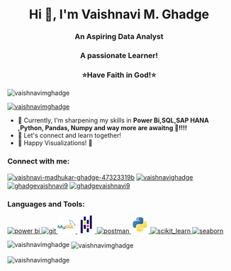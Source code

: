 <h1 align="center">Hi 👋, I'm Vaishnavi M. Ghadge</h1>
<h3 align="center">An Aspiring Data Analyst</h3>
<h3 align="center">A passionate Learner! </h3>
<h3 align="center">⭐Have Faith in God!⭐</h3>


<p align="left"> <img src="https://komarev.com/ghpvc/?username=vaishnavimghadge&label=Profile%20views&color=0e75b6&style=flat" alt="vaishnavimghadge" /> </p>

<p align="left"> <a href="https://github.com/ryo-ma/github-profile-trophy"><img src="https://github-profile-trophy.vercel.app/?username=vaishnavimghadge" alt="vaishnavimghadge" /></a> </p>

- 🌱  Currently, I'm sharpening my skills in   **Power Bi,SQL,SAP HANA ,Python, Pandas, Numpy  and way more are awaitng 🤗!!!!**
- 🌱  Let's connect and learn together!
-  🌱 Happy Visualizations! 🚀



<h3 align="left">Connect with me:</h3>
<p align="left">
<a href="https://linkedin.com/in/vaishnavi-madhukar-ghadge-47323319b" target="blank"><img align="center" src="https://raw.githubusercontent.com/rahuldkjain/github-profile-readme-generator/master/src/images/icons/Social/linked-in-alt.svg" alt="vaishnavi-madhukar-ghadge-47323319b" height="30" width="40" /></a>
<a href="https://kaggle.com/vaishnavighadge" target="blank"><img align="center" src="https://raw.githubusercontent.com/rahuldkjain/github-profile-readme-generator/master/src/images/icons/Social/kaggle.svg" alt="vaishnavighadge" height="30" width="40" /></a>
<a href="https://www.hackerrank.com/ghadgevaishnavi9" target="blank"><img align="center" src="https://raw.githubusercontent.com/rahuldkjain/github-profile-readme-generator/master/src/images/icons/Social/hackerrank.svg" alt="ghadgevaishnavi9" height="30" width="40" /></a>
<a href="https://www.leetcode.com/ghadgevaishnavi9" target="blank"><img align="center" src="https://raw.githubusercontent.com/rahuldkjain/github-profile-readme-generator/master/src/images/icons/Social/leet-code.svg" alt="ghadgevaishnavi9" height="30" width="40" /></a>
</p>

<h3 align="left">Languages and Tools:</h3>

<p align="left">
</a> <a href="https://learn.microsoft.com/en-us/power-bi/?utm_source=chatgpt.com" target="_blank" rel="noreferrer"> <img src="https://upload.wikimedia.org/wikipedia/commons/4/4c/New_Power_BI_Logo.svg" alt="power bi" width="40" height="40"/> </a>
</a> <a href="https://git-scm.com/" target="_blank" rel="noreferrer"> <img src="https://www.vectorlogo.zone/logos/git-scm/git-scm-icon.svg" alt="git" width="40" height="40"/> </a> <a href="https://www.mysql.com/" target="_blank" rel="noreferrer"> <img src="https://raw.githubusercontent.com/devicons/devicon/master/icons/mysql/mysql-original-wordmark.svg" alt="mysql" width="40" height="40"/> </a> <a href="https://pandas.pydata.org/" target="_blank" rel="noreferrer"> <img src="https://raw.githubusercontent.com/devicons/devicon/2ae2a900d2f041da66e950e4d48052658d850630/icons/pandas/pandas-original.svg" alt="pandas" width="40" height="40"/> </a> <a href="https://postman.com" target="_blank" rel="noreferrer"> <img src="https://www.vectorlogo.zone/logos/getpostman/getpostman-icon.svg" alt="postman" width="40" height="40"/> </a> <a href="https://www.python.org" target="_blank" rel="noreferrer"> <img src="https://raw.githubusercontent.com/devicons/devicon/master/icons/python/python-original.svg" alt="python" width="40" height="40"/> </a> <a href="https://scikit-learn.org/" target="_blank" rel="noreferrer"> <img src="https://upload.wikimedia.org/wikipedia/commons/0/05/Scikit_learn_logo_small.svg" alt="scikit_learn" width="40" height="40"/> </a> <a href="https://seaborn.pydata.org/" target="_blank" rel="noreferrer"> <img src="https://seaborn.pydata.org/_images/logo-mark-lightbg.svg" alt="seaborn" width="40" height="40"/> 
</a>
  
</p>

<p><img align="left" src="https://github-readme-stats.vercel.app/api/top-langs?username=vaishnavimghadge&show_icons=true&locale=en&layout=compact" alt="vaishnavimghadge" /></p>

<p>&nbsp;<img align="center" src="https://github-readme-stats.vercel.app/api?username=vaishnavimghadge&show_icons=true&locale=en" alt="vaishnavimghadge" /></p>

<p><img align="center" src="https://github-readme-streak-stats.herokuapp.com/?user=vaishnavimghadge&" alt="vaishnavimghadge" /></p>


